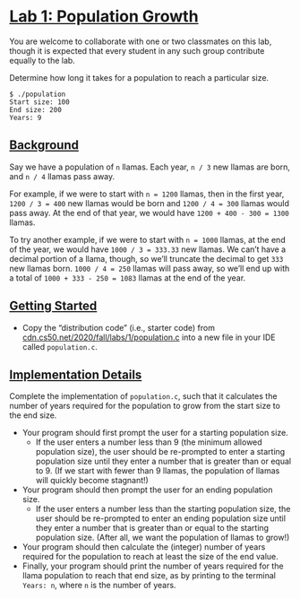 [Lab 1: Population Growth](#lab-1-population-growth)
====================================================

You are welcome to collaborate with one or two classmates on this lab, though it is expected that every student in any such group contribute equally to the lab.

Determine how long it takes for a population to reach a particular size.

    $ ./population
    Start size: 100
    End size: 200
    Years: 9


[Background](#background)
-------------------------

Say we have a population of `n` llamas. Each year, `n / 3` new llamas are born, and `n / 4` llamas pass away.

For example, if we were to start with `n = 1200` llamas, then in the first year, `1200 / 3 = 400` new llamas would be born and `1200 / 4 = 300` llamas would pass away. At the end of that year, we would have `1200 + 400 - 300 = 1300` llamas.

To try another example, if we were to start with `n = 1000` llamas, at the end of the year, we would have `1000 / 3 = 333.33` new llamas. We can’t have a decimal portion of a llama, though, so we’ll truncate the decimal to get `333` new llamas born. `1000 / 4 = 250` llamas will pass away, so we’ll end up with a total of `1000 + 333 - 250 = 1083` llamas at the end of the year.

[Getting Started](#getting-started)
-----------------------------------

*   Copy the “distribution code” (i.e., starter code) from [cdn.cs50.net/2020/fall/labs/1/population.c](https://cdn.cs50.net/2020/fall/labs/1/population.c) into a new file in your IDE called `population.c`.

[Implementation Details](#implementation-details)
-------------------------------------------------

Complete the implementation of `population.c`, such that it calculates the number of years required for the population to grow from the start size to the end size.

*   Your program should first prompt the user for a starting population size.
    *   If the user enters a number less than 9 (the minimum allowed population size), the user should be re-prompted to enter a starting population size until they enter a number that is greater than or equal to 9. (If we start with fewer than 9 llamas, the population of llamas will quickly become stagnant!)
*   Your program should then prompt the user for an ending population size.
    *   If the user enters a number less than the starting population size, the user should be re-prompted to enter an ending population size until they enter a number that is greater than or equal to the starting population size. (After all, we want the population of llamas to grow!)
*   Your program should then calculate the (integer) number of years required for the population to reach at least the size of the end value.
*   Finally, your program should print the number of years required for the llama population to reach that end size, as by printing to the terminal `Years: n`, where `n` is the number of years.
